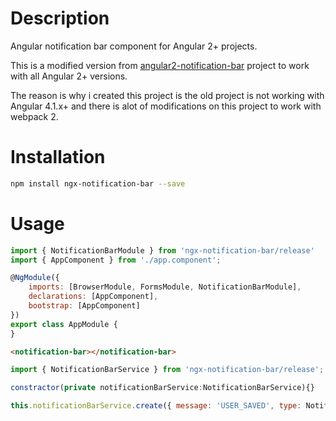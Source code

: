 # Description

Angular notification bar component for Angular 2+ projects.

This is a modified version from [angular2-notification-bar](https://github.com/Hydrane/angular2-notification-bar) project to work with all Angular 2+ versions.

The reason is why i created this project is the old project is not working with Angular 4.1.x+ and there is alot of modifications on this project to work with webpack 2.

# Installation

```bash
npm install ngx-notification-bar --save
```

# Usage

```javascript
import { NotificationBarModule } from 'ngx-notification-bar/release'
import { AppComponent } from './app.component';

@NgModule({
    imports: [BrowserModule, FormsModule, NotificationBarModule],
    declarations: [AppComponent],
    bootstrap: [AppComponent]
})
export class AppModule {
}
```

```html
<notification-bar></notification-bar>
```

```javascript
import { NotificationBarService } from 'ngx-notification-bar/release';

constractor(private notificationBarService:NotificationBarService){}

this.notificationBarService.create({ message: 'USER_SAVED', type: NotificationType.Success});
```

# Options

    message: string;
    type?: NotificationType;
    autoHide?: boolean;
    hideDelay?: number;
    isHtml?: boolean;
    allowClose?: boolean;
    hideOnHover?: boolean

# License
MIT
